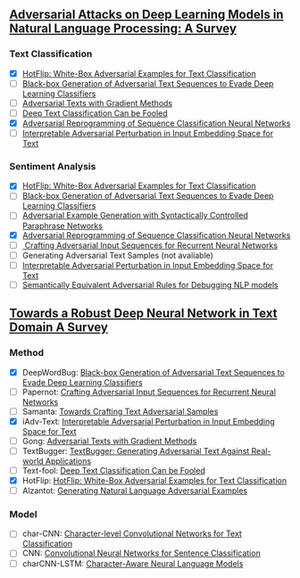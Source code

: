 ## [Adversarial Attacks on Deep Learning Models in Natural Language Processing: A Survey](https://arxiv.org/abs/1901.06796)
### Text Classification
- [x] [HotFlip: White-Box Adversarial Examples for Text Classification](https://arxiv.org/abs/1712.06751)
- [ ] [Black-box Generation of Adversarial Text Sequences to Evade Deep Learning Classifiers](https://arxiv.org/abs/1801.04354)
- [ ] [Adversarial Texts with Gradient Methods](https://arxiv.org/abs/1801.07175)
- [ ] [Deep Text Classification Can be Fooled](https://arxiv.org/abs/1704.08006)
- [x] [Adversarial Reprogramming of Sequence Classification Neural Networks](https://arxiv.org/abs/1809.01829)
- [ ] [Interpretable Adversarial Perturbation in Input Embedding Space for Text](https://arxiv.org/abs/1805.02917)
### Sentiment Analysis
- [x] [HotFlip: White-Box Adversarial Examples for Text Classification](https://arxiv.org/abs/1712.06751)
- [ ] [Black-box Generation of Adversarial Text Sequences to Evade Deep Learning Classifiers](https://arxiv.org/abs/1801.04354)
- [ ] [Adversarial Example Generation with Syntactically Controlled Paraphrase Networks](https://arxiv.org/abs/1804.06059)
- [x] [Adversarial Reprogramming of Sequence Classification Neural Networks](https://arxiv.org/abs/1809.01829)
- [ ] [ Crafting Adversarial Input Sequences for Recurrent Neural Networks](https://arxiv.org/abs/1604.08275)
- [ ] Generating Adversarial Text Samples (not avaliable)
- [ ] [Interpretable Adversarial Perturbation in Input Embedding Space for Text](https://arxiv.org/abs/1805.02917)
- [ ] [Semantically Equivalent Adversarial Rules for Debugging NLP models](https://aclweb.org/anthology/papers/P/P18/P18-1079/)

## [Towards a Robust Deep Neural Network in Text Domain A Survey](https://arxiv.org/abs/1902.07285)
### Method
- [X] DeepWordBug: [Black-box Generation of Adversarial Text Sequences to Evade Deep Learning Classifiers](https://arxiv.org/abs/1801.04354)
- [ ] Papernot: [Crafting Adversarial Input Sequences for Recurrent Neural Networks](https://arxiv.org/abs/1604.08275)
- [ ] Samanta: [Towards Crafting Text Adversarial Samples](https://arxiv.org/abs/1707.02812)
- [X] iAdv-Text: [Interpretable Adversarial Perturbation in Input Embedding Space for Text](https://arxiv.org/abs/1805.02917)
- [ ] Gong: [Adversarial Texts with Gradient Methods](https://arxiv.org/abs/1801.07175)
- [ ] TextBugger: [TextBugger: Generating Adversarial Text Against Real-world Applications](https://arxiv.org/abs/1812.05271)
- [ ] Text-fool: [Deep Text Classification Can be Fooled](https://arxiv.org/abs/1704.08006)
- [x] HotFlip: [HotFlip: White-Box Adversarial Examples for Text Classification](https://arxiv.org/abs/1712.06751)
- [ ] Alzantot: [Generating Natural Language Adversarial Examples](https://arxiv.org/abs/1804.07998)
### Model
- [ ] char-CNN: [Character-level Convolutional Networks for Text Classification](https://arxiv.org/abs/1509.01626)
- [ ] CNN: [Convolutional Neural Networks for Sentence Classification](https://www.aclweb.org/anthology/D14-1181)
- [ ] charCNN-LSTM: [Character-Aware Neural Language Models](https://arxiv.org/abs/1508.06615)
